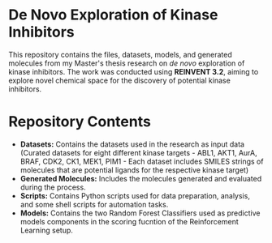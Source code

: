 # De Novo Exploration of Kinase Inhibitors
This repository contains the files, datasets, models, and generated molecules from my Master's thesis research on _de novo_ exploration of kinase inhibitors. The work was conducted using **REINVENT 3.2**, aiming to explore novel chemical space for the discovery of potential kinase inhibitors.

# Repository Contents
+ **Datasets:** Contains the datasets used in the research as input data (Curated datasets for eight different kinase targets - ABL1, AKT1, AurA, BRAF, CDK2, CK1, MEK1, PIM1 - Each dataset includes SMILES strings of molecules that are potential ligands for the respective kinase target)
+ **Generated Molecules:** Includes the molecules generated and evaluated during the process.
+ **Scripts:** Contains Python scripts used for data preparation, analysis, and some shell scripts for automation tasks.
+ **Models:** Contains the two Random Forest Classifiers used as predictive models components in the scoring fucntion of the Reinforcement Learning setup.
